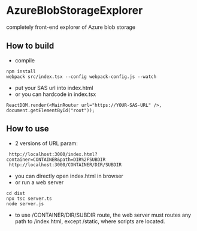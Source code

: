 # AzureBlobStorageExplorer
completely front-end explorer of Azure blob storage

## How to build
* compile
```
npm install
webpack src/index.tsx --config webpack-config.js --watch
```
* put your SAS url into index.html
* or you can hardcode in index.tsx
```
ReactDOM.render(<MainRouter url="https://YOUR-SAS-URL" />, document.getElementById("root"));
```

## How to use
* 2 versions of URL param: 
```
 http://localhost:3000/index.html?container=CONTAINER&path=DIR%2FSUBDIR
 http://localhost:3000/CONTAINER/DIR/SUBDIR
```
* you can directly open index.html in browser
* or run a web server
```
cd dist
npx tsc server.ts
node server.js
```
* to use /CONTAINER/DIR/SUBDIR route, the web server must routes any path to /index.html, except /static, where scripts are located.
